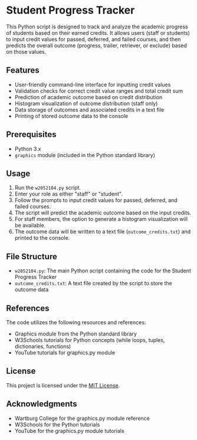 # Student Progress Tracker

This Python script is designed to track and analyze the academic progress of students based on their earned credits. It allows users (staff or students) to input credit values for passed, deferred, and failed courses, and then predicts the overall outcome (progress, trailer, retriever, or exclude) based on those values.

## Features

- User-friendly command-line interface for inputting credit values
- Validation checks for correct credit value ranges and total credit sum
- Prediction of academic outcome based on credit distribution
- Histogram visualization of outcome distribution (staff only)
- Data storage of outcomes and associated credits in a text file
- Printing of stored outcome data to the console

## Prerequisites

- Python 3.x
- `graphics` module (included in the Python standard library)

## Usage

1. Run the `w2052104.py` script.
2. Enter your role as either "staff" or "student".
3. Follow the prompts to input credit values for passed, deferred, and failed courses.
4. The script will predict the academic outcome based on the input credits.
5. For staff members, the option to generate a histogram visualization will be available.
6. The outcome data will be written to a text file (`outcome_credits.txt`) and printed to the console.

## File Structure

- `w2052104.py`: The main Python script containing the code for the Student Progress Tracker
- `outcome_credits.txt`: A text file created by the script to store the outcome data

## References

The code utilizes the following resources and references:

- Graphics module from the Python standard library
- W3Schools tutorials for Python concepts (while loops, tuples, dictionaries, functions)
- YouTube tutorials for graphics.py module

## License

This project is licensed under the [MIT License](LICENSE).

## Acknowledgments

- Wartburg College for the graphics.py module reference
- W3Schools for the Python tutorials
- YouTube for the graphics.py module tutorials
